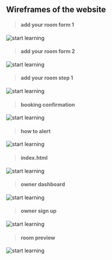 ##  Wireframes of the website


> #### add your room form 1

![start learning](https://raw.githubusercontent.com/marcelkolarcik/wake-up-happy/master/assets/src/images/wireframes/add_your_room_form.jpg)

> #### add your room form 2

![start learning](https://raw.githubusercontent.com/marcelkolarcik/wake-up-happy/master/assets/src/images/wireframes/add_room_form_2.jpg)

> #### add your room step 1

![start learning](https://raw.githubusercontent.com/marcelkolarcik/wake-up-happy/master/assets/src/images/wireframes/add_room_form_stage_1.jpg)

> #### booking confirmation

![start learning](https://raw.githubusercontent.com/marcelkolarcik/wake-up-happy/master/assets/src/images/wireframes/booking_confirmation.jpg)

> #### how to alert

![start learning](https://raw.githubusercontent.com/marcelkolarcik/wake-up-happy/master/assets/src/images/wireframes/how_to_alert_1.jpg)

> #### index.html

![start learning](https://raw.githubusercontent.com/marcelkolarcik/wake-up-happy/master/assets/src/images/wireframes/index.jpg)

> #### owner dashboard

![start learning](https://raw.githubusercontent.com/marcelkolarcik/wake-up-happy/master/assets/src/images/wireframes/owner_dash.jpg)

> #### owner sign up

![start learning](https://raw.githubusercontent.com/marcelkolarcik/wake-up-happy/master/assets/src/images/wireframes/owner_sign_up.jpg)

> #### room preview

![start learning](https://raw.githubusercontent.com/marcelkolarcik/wake-up-happy/master/assets/src/images/wireframes/preview.jpg)




